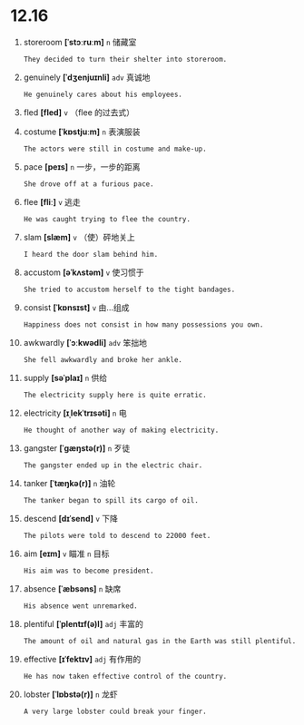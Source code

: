 # 12.16



1. storeroom **[ˈstɔːruːm]** `n` 储藏室
    ```
    They decided to turn their shelter into storeroom.
    
    ```

2. genuinely **[ˈdʒenjuɪnli]** `adv` 真诚地
    ```
    He genuinely cares about his employees.
    
    ```

3. fled **[fled]** `v` （flee 的过去式）

4. costume **[ˈkɒstjuːm]** `n` 表演服装
    ```
    The actors were still in costume and make-up.
    
    ```

5. pace **[peɪs]** `n` 一步，一步的距离
    ```
    She drove off at a furious pace.
    
    ```

6. flee **[fliː]** `v` 逃走
    ```
    He was caught trying to flee the country.
    
    ```

7. slam **[slæm]** `v` （使）砰地关上
    ```
    I heard the door slam behind him.
    
    ```

8. accustom **[əˈkʌstəm]** `v` 使习惯于
    ```
    She tried to accustom herself to the tight bandages.
    
    ```

9. consist **[ˈkɒnsɪst]** `v` 由...组成
    ```
    Happiness does not consist in how many possessions you own.
    
    ```

10. awkwardly **[ˈɔːkwədli]** `adv` 笨拙地
    ```
    She fell awkwardly and broke her ankle.
    
    ```

11. supply **[səˈplaɪ]** `n` 供给
    ```
    The electricity supply here is quite erratic.
    
    ```

12. electricity **[ɪˌlekˈtrɪsəti]** `n` 电
    ```
    He thought of another way of making electricity.
    
    ```

13. gangster **[ˈɡæŋstə(r)]** `n` 歹徒
    ```
    The gangster ended up in the electric chair.
    
    ```

14. tanker **[ˈtæŋkə(r)]** `n` 油轮
    ```
    The tanker began to spill its cargo of oil.
    
    ```

15. descend **[dɪˈsend]** `v` 下降
    ```
    The pilots were told to descend to 22000 feet.
    
    ```

16. aim **[eɪm]** `v` 瞄准 `n` 目标
    ```
    His aim was to become president.
    
    ```

17. absence **[ˈæbsəns]** `n` 缺席
    ```
    His absence went unremarked.
    
    ```

18. plentiful **[ˈplentɪf(ə)l]** `adj` 丰富的
    ```
    The amount of oil and natural gas in the Earth was still plentiful.
    
    ```

19. effective **[ɪˈfektɪv]** `adj` 有作用的
    ```
    He has now taken effective control of the country.
    
    ```

20. lobster **[ˈlɒbstə(r)]** `n` 龙虾
    ```
    A very large lobster could break your finger.
    
    ```
